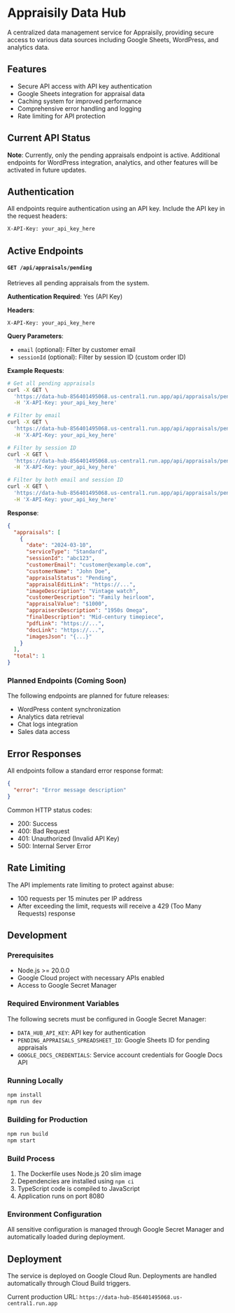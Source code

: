 # Appraisily Data Hub

A centralized data management service for Appraisily, providing secure access to various data sources including Google Sheets, WordPress, and analytics data.

## Features

- Secure API access with API key authentication
- Google Sheets integration for appraisal data
- Caching system for improved performance
- Comprehensive error handling and logging
- Rate limiting for API protection

## Current API Status

**Note**: Currently, only the pending appraisals endpoint is active. Additional endpoints for WordPress integration, analytics, and other features will be activated in future updates.

## Authentication

All endpoints require authentication using an API key. Include the API key in the request headers:

```bash
X-API-Key: your_api_key_here
```

## Active Endpoints

#### `GET /api/appraisals/pending`
Retrieves all pending appraisals from the system.

**Authentication Required**: Yes (API Key)

**Headers**:
```
X-API-Key: your_api_key_here
```

**Query Parameters**:
- `email` (optional): Filter by customer email
- `sessionId` (optional): Filter by session ID (custom order ID)

**Example Requests**:
```bash
# Get all pending appraisals
curl -X GET \
  'https://data-hub-856401495068.us-central1.run.app/api/appraisals/pending' \
  -H 'X-API-Key: your_api_key_here'

# Filter by email
curl -X GET \
  'https://data-hub-856401495068.us-central1.run.app/api/appraisals/pending?email=customer@example.com' \
  -H 'X-API-Key: your_api_key_here'

# Filter by session ID
curl -X GET \
  'https://data-hub-856401495068.us-central1.run.app/api/appraisals/pending?sessionId=abc123' \
  -H 'X-API-Key: your_api_key_here'

# Filter by both email and session ID
curl -X GET \
  'https://data-hub-856401495068.us-central1.run.app/api/appraisals/pending?email=customer@example.com&sessionId=abc123' \
  -H 'X-API-Key: your_api_key_here'
```

**Response**:
```json
{
  "appraisals": [
    {
      "date": "2024-03-10",
      "serviceType": "Standard",
      "sessionId": "abc123",
      "customerEmail": "customer@example.com",
      "customerName": "John Doe",
      "appraisalStatus": "Pending",
      "appraisalEditLink": "https://...",
      "imageDescription": "Vintage watch",
      "customerDescription": "Family heirloom",
      "appraisalValue": "$1000",
      "appraisersDescription": "1950s Omega",
      "finalDescription": "Mid-century timepiece",
      "pdfLink": "https://...",
      "docLink": "https://...",
      "imagesJson": "{...}"
    }
  ],
  "total": 1
}
```

### Planned Endpoints (Coming Soon)

The following endpoints are planned for future releases:
- WordPress content synchronization
- Analytics data retrieval
- Chat logs integration
- Sales data access

## Error Responses

All endpoints follow a standard error response format:

```json
{
  "error": "Error message description"
}
```

Common HTTP status codes:
- 200: Success
- 400: Bad Request
- 401: Unauthorized (Invalid API Key)
- 500: Internal Server Error

## Rate Limiting

The API implements rate limiting to protect against abuse:
- 100 requests per 15 minutes per IP address
- After exceeding the limit, requests will receive a 429 (Too Many Requests) response

## Development

### Prerequisites
- Node.js >= 20.0.0
- Google Cloud project with necessary APIs enabled
- Access to Google Secret Manager

### Required Environment Variables
The following secrets must be configured in Google Secret Manager:
- `DATA_HUB_API_KEY`: API key for authentication
- `PENDING_APPRAISALS_SPREADSHEET_ID`: Google Sheets ID for pending appraisals
- `GOOGLE_DOCS_CREDENTIALS`: Service account credentials for Google Docs API

### Running Locally
```bash
npm install
npm run dev
```

### Building for Production
```bash
npm run build
npm start
```

### Build Process
1. The Dockerfile uses Node.js 20 slim image
2. Dependencies are installed using `npm ci`
3. TypeScript code is compiled to JavaScript
4. Application runs on port 8080

### Environment Configuration
All sensitive configuration is managed through Google Secret Manager and automatically loaded during deployment.

## Deployment

The service is deployed on Google Cloud Run. Deployments are handled automatically through Cloud Build triggers.

Current production URL: `https://data-hub-856401495068.us-central1.run.app`